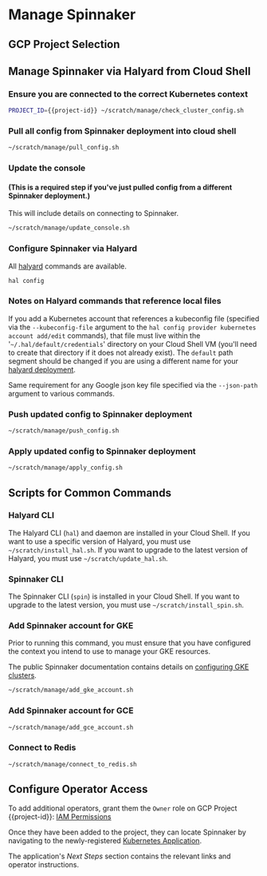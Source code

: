 # Manage Spinnaker

## GCP Project Selection

<walkthrough-project-billing-setup>
</walkthrough-project-billing-setup>

## Manage Spinnaker via Halyard from Cloud Shell

### Ensure you are connected to the correct Kubernetes context

```bash
PROJECT_ID={{project-id}} ~/scratch/manage/check_cluster_config.sh
```

### Pull all config from Spinnaker deployment into cloud shell

```bash
~/scratch/manage/pull_config.sh
```

### Update the console

#### (This is a required step if you've just pulled config from a different Spinnaker deployment.)

This will include details on connecting to Spinnaker.

```bash
~/scratch/manage/update_console.sh
```

### Configure Spinnaker via Halyard

All [halyard](https://www.spinnaker.io/reference/halyard/commands/) commands are available.

```bash
hal config
```

### Notes on Halyard commands that reference local files

If you add a Kubernetes account that references a kubeconfig file (specified via the `--kubeconfig-file`
argument to the `hal config provider kubernetes account add/edit` commands), that file must live within
the '`~/.hal/default/credentials`' directory on your Cloud Shell VM (you'll need to create that directory
if it does not already exist). The `default` path segment should be changed if you are using a different
name for your [halyard deployment](https://www.spinnaker.io/reference/halyard/#deployments).

Same requirement for any Google json key file specified via the `--json-path` argument to various commands.

### Push updated config to Spinnaker deployment

```bash
~/scratch/manage/push_config.sh
```

### Apply updated config to Spinnaker deployment

```bash
~/scratch/manage/apply_config.sh
```

## Scripts for Common Commands

### Halyard CLI

The Halyard CLI (`hal`) and daemon are installed in your Cloud Shell. If you want to use a specific version of Halyard, you must use
`~/scratch/install_hal.sh`. If you want to upgrade to the latest version of Halyard, you must use `~/scratch/update_hal.sh`.

### Spinnaker CLI

The Spinnaker CLI (`spin`) is installed in your Cloud Shell. If you want to upgrade to the latest version, you must use `~/scratch/install_spin.sh`.

### Add Spinnaker account for GKE

Prior to running this command, you must ensure that you have configured the context you intend to use to manage your GKE resources.

The public Spinnaker documentation contains details on [configuring GKE clusters](https://www.spinnaker.io/setup/install/providers/kubernetes-v2/gke/).

```bash
~/scratch/manage/add_gke_account.sh
```

### Add Spinnaker account for GCE

```bash
~/scratch/manage/add_gce_account.sh
```

### Connect to Redis

```bash
~/scratch/manage/connect_to_redis.sh
```

## Configure Operator Access

To add additional operators, grant them the `Owner` role on GCP Project {{project-id}}: [IAM Permissions](https://console.developers.google.com/iam-admin/iam?project={{project-id}})

Once they have been added to the project, they can locate Spinnaker by navigating to the newly-registered [Kubernetes Application](https://console.developers.google.com/kubernetes/application/$ZONE/$DEPLOYMENT_NAME/spinnaker/$DEPLOYMENT_NAME?project={{project-id}}).

The application's *Next Steps* section contains the relevant links and operator instructions.


